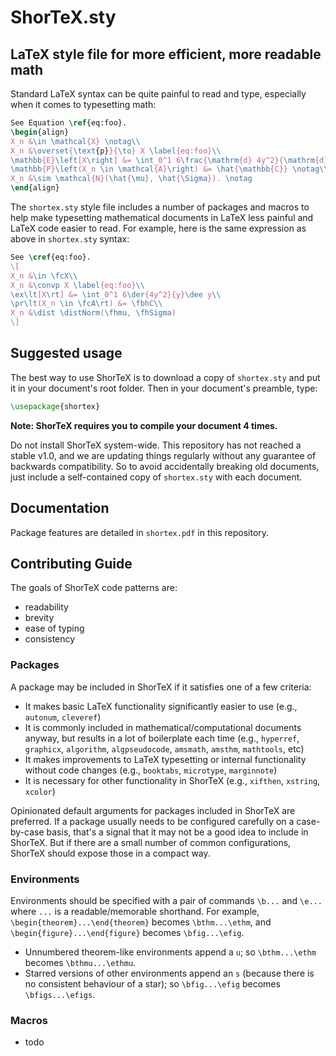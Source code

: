 # ShorTeX.sty
## LaTeX style file for more efficient, more readable math

Standard LaTeX syntax can be quite painful to read and type, especially when it comes to typesetting math:
```latex
See Equation \ref{eq:foo}.
\begin{align}
X_n &\in \mathcal{X} \notag\\
X_n &\overset{\text{p}}{\to} X \label{eq:foo}\\
\mathbb{E}\left[X\right] &= \int_0^1 6\frac{\mathrm{d} 4y^2}{\mathrm{d} y}\mathrm{d}y \notag\\
\mathbb{P}\left(X_n \in \mathcal{A}\right) &= \hat{\mathbb{C}} \notag\\
X_n &\sim \mathcal{N}(\hat{\mu}, \hat{\Sigma}). \notag
\end{align}
```

The `shortex.sty` style file includes a number of packages and macros to help make typesetting
mathematical documents in LaTeX less painful and LaTeX code easier to read. 
For example, here is the same expression as above in `shortex.sty` syntax:
```latex
See \cref{eq:foo}.
\[
X_n &\in \fcX\\
X_n &\convp X \label{eq:foo}\\
\ex\lt[X\rt] &= \int_0^1 6\der{4y^2}{y}\dee y\\
\pr\lt(X_n \in \fcA\rt) &= \fbhC\\
X_n &\dist \distNorm(\fhmu, \fhSigma)
\]
```

## Suggested usage

The best way to use ShorTeX is to download a copy of `shortex.sty` and put it
in your document's root folder. Then in your document's preamble, type:
```latex
\usepackage{shortex}
```
**Note: ShorTeX requires you to compile your document 4 times.**

Do not install ShorTeX system-wide. This repository has not reached
a stable v1.0, and we are updating things regularly without any guarantee of 
backwards compatibility. So to avoid accidentally breaking old documents, just
include a self-contained copy of `shortex.sty` with each document.

## Documentation

Package features are detailed in `shortex.pdf` in this repository. 

## Contributing Guide

The goals of ShorTeX code patterns are:
- readability
- brevity
- ease of typing
- consistency

### Packages

A package may be included in ShorTeX if it satisfies one of a few criteria:
- It makes basic LaTeX functionality significantly easier to use (e.g., `autonum`, `cleveref`)
- It is commonly included in mathematical/computational documents anyway, but results in a lot of boilerplate each time (e.g., `hyperref`, `graphicx`, `algorithm`, `algpseudocode`, `amsmath`, `amsthm`, `mathtools`, etc)
- It makes improvements to LaTeX typesetting or internal functionality without code changes (e.g., `booktabs`, `microtype`, `marginnote`)
- It is necessary for other functionality in ShorTeX (e.g., `xifthen`, `xstring`, `xcolor`)

Opinionated default arguments for packages included in ShorTeX are preferred. If a package usually needs to be configured carefully on a case-by-case basis, that's a signal
that it may not be a good idea to include in ShorTeX. But if there are a small number of common configurations, ShorTeX should expose those in a compact way.

### Environments

Environments should be specified with a pair of commands `\b...` and `\e...` where `...` is a readable/memorable shorthand. For example, `\begin{theorem}...\end{theorem}` becomes `\bthm...\ethm`,
and `\begin{figure}...\end{figure}` becomes `\bfig...\efig`.
- Unnumbered theorem-like environments append a `u`; so `\bthm...\ethm` becomes `\bthmu...\ethmu`.
- Starred versions of other environments append an `s` (because there is no consistent behaviour of a star); so `\bfig...\efig` becomes `\bfigs...\efigs`.

### Macros

- todo

